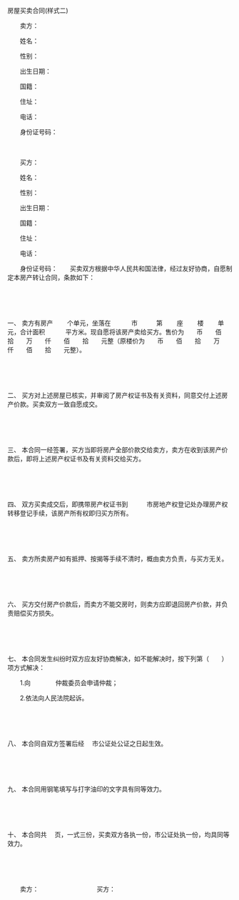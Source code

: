 



房屋买卖合同(样式二)



 

　　卖方：

　　姓名：

　　性别：

　　出生日期：

　　国籍：

　　住址：　　　　　　 

　　电话：

　　身份证号码：　　　　　　 　　

　　

　　买方：

　　姓名：

　　性别：

　　出生日期：

　　国籍：

　　住址：　　　　　　 

　　电话：

　　身份证号码：　　买卖双方根据中华人民共和国法律，经过友好协商，自愿制定本房产转让合同，条款如下：

　　

　　

一、
卖方有房产　　 个单元，坐落在　　　 市　　　第　　 座　　 楼　　 单元，合计面积　　　 平方米。现自愿将该房产卖给买方。售价为　　币　　佰　　拾　　万　　仟　　佰　　拾　　元整（原楼价为　　币　　佰　　拾　　万　　仟　　佰　　拾　　元整）。

　　

　　

二、
买方对上述房屋已核实，并审阅了房产权证书及有关资料，同意交付上述房产价款。买卖双方一致自愿成交。

　　

　　

三、
本合同一经签署，买方当即将房产全部价款交给卖方，卖方在收到该房产价款后，即将上述房产权证书及有关资料交给买方。

　　

　　

四、
双方买卖成交后，即携带房产权证书到　　　市房地产权登记处办理房产权转移登记手续，该房产所有权即归买方所有。

　　

　　

五、
卖方所卖房产如有抵押、按揭等手续不清时，概由卖方负责，与买方无关。

　　

　　

六、
买方交付房产价款后，而卖方不能交房时，则卖方应即退回房产价款，并负责赔偿买方损失。

　　

　　

七、
本合同发生纠纷时双方应友好协商解决，如不能解决时，按下列第（　　）项方式解决：

　　1.向　　　　仲裁委员会申请仲裁；

　　2.依法向人民法院起诉。

　　

　　

八、
本合同自双方签署后经　 市公证处公证之日起生效。

　　

　　

九、
本合同用钢笔填写与打字油印的文字具有同等效力。

　　

　　

十、
本合同共　 页，一式三份，买卖双方各执一份，市公证处执一份，均具同等效力。　

　　

　　

　　卖方：　　　　　　　　　 买方：